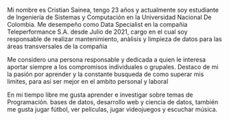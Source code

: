 Mi nombre es Cristian Sainea, tengo 23 años y actualmente soy estudiante de Ingeniería de Sistemas y Computación en la Universidad Nacional De Colombia. Me desempeño como Data Specialist en la compañia Teleperformance S.A. desde Julio de 2021, cargo en el cual soy responsable de realizar mantenimiento, anàlisis y limpieza de datos para las áreas transversales de la compañia

Me considero una persona responsable y dedicada a quien le interesa aportar siempre a los compromisos individuales o grupales. Destaco de mi la pasión por aprender y la constante busqueda de como superar mis limites, para así ser mejor en el ambito personal y laboral

En mi tiempo libre me gusta aprender e investigar sobre temas de Programación. bases de datos, desarrollo web y ciencia de datos, también me gusta jugar fútbol, ver peliculas, jugar videojuegos y escuchar música.
